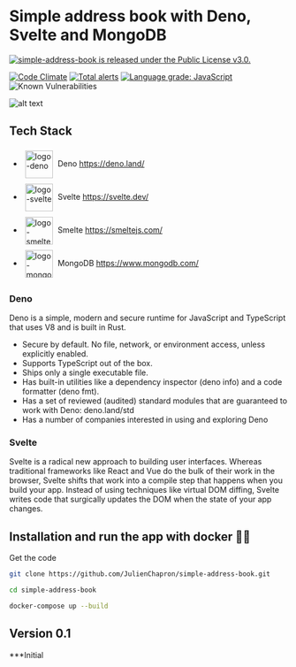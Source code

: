 # Simple address book with Deno, Svelte and MongoDB
<a href="https://github.com/JulienChapron/simple-address-book/main/LICENSE">
 <img src="https://img.shields.io/badge/License-GPLv3-blue.svg" alt="simple-address-book is released under the Public License v3.0." />
</a>

[![Code Climate](https://codeclimate.com/github/JulienChapron/simple-address-book/badges/gpa.svg)](https://codeclimate.com/github/JulienChapron/simple-address-book)
[![Total alerts](https://img.shields.io/lgtm/alerts/g/JulienChapron/simple-address-book.svg?logo=lgtm&logoWidth=18)](https://lgtm.com/projects/g/JulienChapron/simple-address-book/alerts/)
[![Language grade: JavaScript](https://img.shields.io/lgtm/grade/javascript/g/JulienChapron/simple-address-book.svg?logo=lgtm&logoWidth=18)](https://lgtm.com/projects/g/JulienChapron/simple-address-book/context:javascript)
![Known Vulnerabilities](https://snyk.io/test/github/JulienChapron/simple-address-book/badge.svg)

![alt text](https://raw.githubusercontent.com/JulienChapron/simple-address-book/master/images/app.gif)

## Tech Stack

* <img src="https://deno.land/logo.svg" alt="logo-deno" style="margin:5px;vertical-align:middle" height="50"/> Deno <https://deno.land/>
* <img src="https://pbs.twimg.com/profile_images/1121395911849062400/7exmJEg4.png" style="margin:5px;vertical-align:middle" alt="logo-svelte" height="50"/> Svelte <https://svelte.dev/>
* <img src="https://smeltejs.com/logo.svg" style="margin:5px;vertical-align:middle" alt="logo-smelte" height="50"/> Smelte <https://smeltejs.com/>
* <img src="https://www.universitylib.com/wp-content/uploads/2020/11/Mongo-db-logo.png" style="margin:5px;vertical-align:middle" alt="logo-mongoDB" height="50"/> MongoDB <https://www.mongodb.com/>

### Deno

Deno is a simple, modern and secure runtime for JavaScript and TypeScript that uses V8 and is built in Rust.
- Secure by default. No file, network, or environment access, unless explicitly enabled.
- Supports TypeScript out of the box.
- Ships only a single executable file.
- Has built-in utilities like a dependency inspector (deno info) and a code formatter (deno fmt).
- Has a set of reviewed (audited) standard modules that are guaranteed to work with Deno: deno.land/std
- Has a number of companies interested in using and exploring Deno

### Svelte

Svelte is a radical new approach to building user interfaces. Whereas traditional frameworks like React and Vue do the bulk of their work in the browser, Svelte shifts that work into a compile step that happens when you build your app.
Instead of using techniques like virtual DOM diffing, Svelte writes code that surgically updates the DOM when the state of your app changes.


## Installation and run the app with docker 🚀🚀

Get the code

```bash
git clone https://github.com/JulienChapron/simple-address-book.git
```
```bash
cd simple-address-book 
```

```bash
docker-compose up --build 
```

## Version 0.1

***Initial
